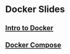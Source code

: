 # Docker Slides

## [Intro to Docker](https://coderplex.github.io/Docker/Intro-to-Docker.html)
## [Docker Compose](https://coderplex.github.io/Docker/Docker-Compose.html) 
